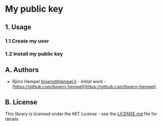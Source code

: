 # My public key

## 1. Usage

### 1.1 Create my user

### 1.2 Install my public key



## A. Authors

* Björn Hempel <bjoern@hempel.li> - _Initial work_ - [https://github.com/bjoern-hempel](https://github.com/bjoern-hempel)

## B. License

This library is licensed under the MIT License - see the [LICENSE.md](/LICENSE.md) file for details
